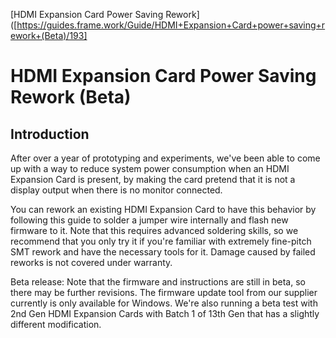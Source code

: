 [HDMI Expansion Card Power Saving Rework]([https://guides.frame.work/Guide/HDMI+Expansion+Card+power+saving+rework+(Beta)/193]

# HDMI Expansion Card Power Saving Rework (Beta)

## Introduction
After over a year of prototyping and experiments, we've been able to come up with a way to reduce system power consumption when an HDMI Expansion Card is present, by making the card pretend that it is not a display output when there is no monitor connected.

You can rework an existing HDMI Expansion Card to have this behavior by following this guide to solder a jumper wire internally and flash new firmware to it. Note that this requires advanced soldering skills, so we recommend that you only try it if you're familiar with extremely fine-pitch SMT rework and have the necessary tools for it. Damage caused by failed reworks is not covered under warranty.

Beta release: Note that the firmware and instructions are still in beta, so there may be further revisions. The firmware update tool from our supplier currently is only available for Windows. We're also running a beta test with 2nd Gen HDMI Expansion Cards with Batch 1 of 13th Gen that has a slightly different modification.
